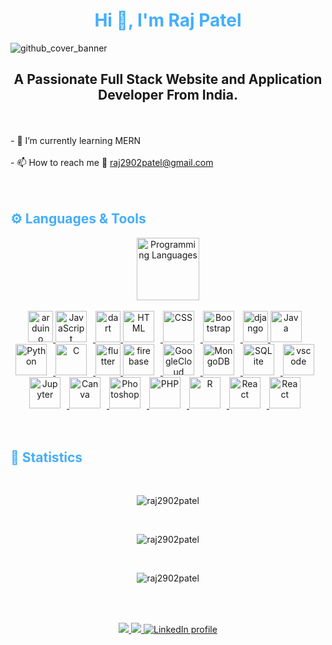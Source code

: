 <h1 style="color: #44AEFB;" align="center"> Hi 👋, I'm Raj Patel</h1>

![github_cover_banner](https://i.pinimg.com/originals/0f/25/e4/0f25e4668c1c7740b5ed41835339d67f.gif)



<p align:"center" style="text-align: justify; margin: 0 50px; font-size: 17px;" >
    <h2 align="center">A Passionate Full Stack Website and Application Developer From India.</h2><br><br>
<!--     - 🔭 I’m currently working on <b>TubeTech</b><br><br> -->
    - 🌱 I’m currently learning MERN<br><br>
    - 📫 How to reach me 💌 <a href="mailto:raj2902patel@gmail.com">raj2902patel@gmail.com</a><br><br><br>
    


<div align="center">


</div>
</p>






<!-- Languages and Tools -->

<h2 style="color: #44AEFB">⚙️ Languages & Tools</h2>
<div align="center" style="display:block;">
    <img width="100px" alt="Programming Languages" src="https://user-images.githubusercontent.com/78341798/194531121-47b0119a-ce00-439d-b586-125f86acb098.png"/> 
</div>
<br>   
<!-- Icons Resources -->
<!-- https://devicon.dev/ -->
<!-- https://cdn.jsdelivr.net/npm/simple-icons@v3/icons/ -->
<div align="center">
  <a href="https://www.arduino.cc/" target="_blank" rel="noreferrer"> <img src="https://cdn.worldvectorlogo.com/logos/arduino-1.svg" alt="arduino" width="40" height="50"/> </a>
  <a href="https://developer.android.com/" target="_blank" rel="noreferrer">
      <img  alt="JavaScript" height="50px" style="padding-right:10px;" src="https://cdn.jsdelivr.net/gh/devicons/devicon/icons/javascript/javascript-plain.svg"/>
  </a>
  <a href="https://dart.dev" target="_blank" rel="noreferrer"> <img src="https://www.vectorlogo.zone/logos/dartlang/dartlang-icon.svg" alt="dart" width="40" height="50"/> </a>
  
  
  <a href="https://developer.mozilla.org/en-US/docs/Web/HTML" target="_blank" rel="noreferrer">
      <img  alt="HTML" height="50px" style="padding-right:10px;" src="https://cdn.jsdelivr.net/gh/devicons/devicon/icons/html5/html5-original.svg"/>
  </a>
  <a href="https://developer.mozilla.org/en-US/docs/Web/CSS" target="_blank" rel="noreferrer">
      <img  alt="CSS" height="50px" style="padding-right:10px;" src="https://cdn.jsdelivr.net/gh/devicons/devicon/icons/css3/css3-original.svg"/>
  </a>
  <a href="https://getbootstrap.com/" target="_blank" rel="noreferrer">
      <img  alt="Bootstrap" height="50px" style="padding-right:10px;" src="https://cdn.jsdelivr.net/gh/devicons/devicon/icons/bootstrap/bootstrap-original.svg"/>
  </a>
  <a href="https://www.djangoproject.com/" target="_blank" rel="noreferrer"> <img src="https://cdn.worldvectorlogo.com/logos/django.svg" alt="django" width="40" height="50"/> </a>
  <a href="https://www.java.com/en/" target="_blank" rel="noreferrer">
      <img  alt="Java" height="50px" style="padding-right:10px;" src="https://cdn.jsdelivr.net/gh/devicons/devicon/icons/java/java-original.svg"/>
  </a>    
  <a href="https://www.python.org/" target="_blank" rel="noreferrer">
      <img  alt="Python" height="50px" style="padding-right:10px;" src="https://cdn.jsdelivr.net/gh/devicons/devicon/icons/python/python-original.svg"/>
  </a>
  <a href="https://www.cprogramming.com/" target="_blank" rel="noreferrer">
      <img  alt="C" height="50px" style="padding-right:10px;" src="https://cdn.jsdelivr.net/gh/devicons/devicon/icons/c/c-original.svg"/>
  </a>
  <a href="https://flutter.dev" target="_blank" rel="noreferrer"> <img src="https://www.vectorlogo.zone/logos/flutterio/flutterio-icon.svg" alt="flutter" width="40" height="50"/> </a>
  <a href="https://firebase.google.com/" target="_blank" rel="noreferrer">
      <img  alt="firebase" height="50px" style="padding-right:10px;" src="https://cdn.jsdelivr.net/gh/devicons/devicon/icons/firebase/firebase-plain.svg"/>
  </a>
  <a href="https://cloud.google.com/" target="_blank" rel="noreferrer">
      <img  alt="GoogleCloud" height="50px" style="padding-right:10px;" src="https://cdn.jsdelivr.net/gh/devicons/devicon/icons/googlecloud/googlecloud-original.svg"/> 
  </a>
  
  <a href="https://www.mongodb.com/" target="_blank" rel="noreferrer">
      <img  alt="MongoDB" height="50px" style="padding-right:10px;" src="https://cdn.jsdelivr.net/gh/devicons/devicon/icons/mongodb/mongodb-original.svg"/>
  </a>
  <a href="https://www.sqlite.org/index.html" target="_blank" rel="noreferrer">
      <img  alt="SQLite" height="50px" style="padding-right:10px;" src="https://cdn.jsdelivr.net/gh/devicons/devicon/icons/sqlite/sqlite-original.svg"/>
  </a>
  
  <a href="https://code.visualstudio.com/" target="_blank" rel="noreferrer">
      <img  alt="vscode" height="50px" style="padding-right:10px;"src="https://cdn.jsdelivr.net/gh/devicons/devicon/icons/vscode/vscode-original.svg"/>
  </a>
  <a href="http://jupyter.org/" target="_blank" rel="noreferrer">
      <img  alt="Jupyter" height="50px" style="padding-right:10px;"src="https://cdn.jsdelivr.net/gh/devicons/devicon/icons/jupyter/jupyter-original-wordmark.svg"/>
  </a>
  
  <a href="https://www.canva.com/" target="_blank" rel="noreferrer">
      <img  alt="Canva" height="50px" style="padding-right:10px;" src="https://cdn.jsdelivr.net/gh/devicons/devicon/icons/canva/canva-original.svg"/> 
  </a>

  <a href="https://www.adobe.com/" target="_blank" rel="noreferrer">
      <img  alt="Photoshop" height="50px" style="padding-right:10px;" src="https://upload.wikimedia.org/wikipedia/commons/thumb/a/af/Adobe_Photoshop_CC_icon.svg/1051px-Adobe_Photoshop_CC_icon.svg.png"/> 
  </a>

  <a href="https://www.php.net/" target="_blank" rel="noreferrer">
      <img  alt="PHP" height="50px" style="padding-right:10px;" src="https://upload.wikimedia.org/wikipedia/commons/thumb/2/27/PHP-logo.svg/2560px-PHP-logo.svg.png"/> 
  </a>

  <a href="https://www.r-project.org/" target="_blank" rel="noreferrer">
      <img  alt="R" height="50px" style="padding-right:10px;" src="https://download.logo.wine/logo/R_(programming_language)/R_(programming_language)-Logo.wine.png"/> 
  </a>

  <a href="https://react.dev/" target="_blank" rel="noreferrer">
      <img  alt="React" height="50px" style="padding-right:10px;" src="https://cdn4.iconfinder.com/data/icons/logos-3/600/React.js_logo-512.png"/> 
  </a>
  <a href="https://react.dev/" target="_blank" rel="noreferrer">
      <img  alt="React" height="50px" style="padding-right:10px;" src="https://avatars.githubusercontent.com/u/9950313?s=200&v=4"/> 
  </a>
  
</div>
<br>
<br>



<!-- Statistics -->

<h2 style="color: #44AEFB">👀 Statistics</h2>


<br>

<!-- Begin Stats Cards -->
<!-- Resources:  -->
<!-- Github & Languages Stats: https://github.com/anuraghazra/github-readme-stats --> 
<!-- Streak Stats: https://github.com/denvercoder1/github-readme-streak-stats -->
<!-- Change the value after ?username= to your GitHub username. -->
<div class="stats" align="center">

<p><img align="center" src="https://github-readme-streak-stats.herokuapp.com/?user=raj2902patel&" alt="raj2902patel" /></p><br>
<p><img align="center" src="https://github-readme-stats.vercel.app/api?username=raj2902patel&show_icons=true&locale=en" alt="raj2902patel" /></p><br>

<p><img align="center" src="https://github-readme-stats.vercel.app/api/top-langs?username=raj2902patel&show_icons=true&locale=en&layout=compact" alt="raj2902patel" /></p><br>


<br>






</div>

<div class="footer" align="center" style="margin:15px;">
    <a href="mailto:raj2902patel@gmail.com" target="_blank">
        <img src="https://img.shields.io/badge/Gmail-D14836?style=for-the-badge&logo=gmail&logoColor=white"/>
     <a href="https://api.whatsapp.com/send?phone=919104549126" target="_blank">
        <img src="https://img.shields.io/badge/Whatsapp-28D146?style=for-the-badge&logo=whatsapp&logoColor=white"/>
    <a href="https://www.linkedin.com/in/raj2902patel/">
        <img src="https://img.shields.io/badge/LinkedIn-0077B5?style=for-the-badge&logo=linkedin&logoColor=white" alt="LinkedIn profile">
    </a>
</div>




